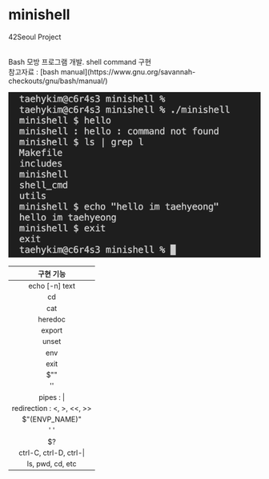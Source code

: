 # minishell
42Seoul Project

<br>
Bash 모방 프로그램 개발. shell command 구현 <br>
참고자료 : [bash manual](https://www.gnu.org/savannah-checkouts/gnu/bash/manual/)<br>

![minishell](./minishell_img.png)

|구현 기능|
|:-:|
|echo [-n] text|
|cd|
|cat|
|heredoc|
|export|
|unset|
|env|
|exit|
|$""|
|''|
| pipes : \| |
|redirection : <, >, <<, >>|
|$"(ENVP_NAME)"|
|' '|
|$?|
|ctrl-C, ctrl-D, ctrl-\|
|ls, pwd, cd, etc|
<br>

<br>

